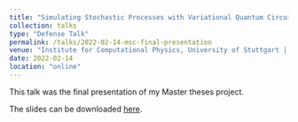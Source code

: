 ```yaml
---
title: "Simulating Stochastic Processes with Variational Quantum Circuits"
collection: talks
type: "Defense Talk"
permalink: /talks/2022-02-14-msc-final-presentation
venue: "Institute for Computational Physics, University of Stuttgart | AG Eisert, Free University of Berlin"
date: 2022-02-14
location: "online"
---
```


This talk was the final presentation of my Master theses project.

The slides can be downloaded [here](https://daniel-fink-de.github.io/files/2022-02-14-msc-final-presentation.pdf).
